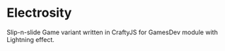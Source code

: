 Electrosity
===========

Slip-n-slide Game variant written in CraftyJS for GamesDev module with Lightning effect.